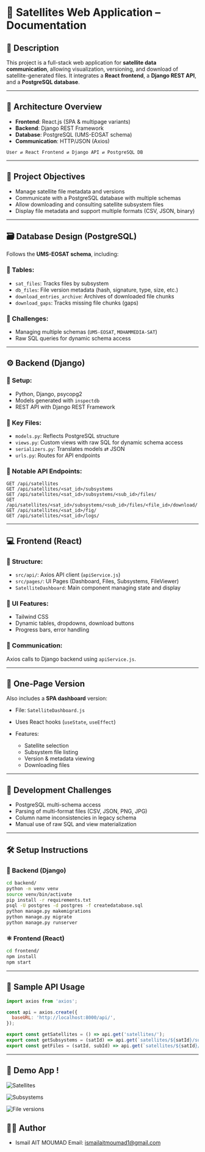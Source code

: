 # 📡 Satellites Web Application – Documentation

## 📝 Description
This project is a full-stack web application for **satellite data communication**, allowing visualization, versioning, and download of satellite-generated files. It integrates a **React frontend**, a **Django REST API**, and a **PostgreSQL database**.

---

## 🧩 Architecture Overview

* **Frontend**: React.js (SPA & multipage variants)
* **Backend**: Django REST Framework
* **Database**: PostgreSQL (UMS-EOSAT schema)
* **Communication**: HTTP/JSON (Axios)

```text
User ⇄ React Frontend ⇄ Django API ⇄ PostgreSQL DB
```

---

## 🎯 Project Objectives

* Manage satellite file metadata and versions
* Communicate with a PostgreSQL database with multiple schemas
* Allow downloading and consulting satellite subsystem files
* Display file metadata and support multiple formats (CSV, JSON, binary)

---

## 🗃️ Database Design (PostgreSQL)

Follows the **UMS-EOSAT schema**, including:

### 🧱 Tables:

* `sat_files`: Tracks files by subsystem
* `db_files`: File version metadata (hash, signature, type, size, etc.)
* `download_entries_archive`: Archives of downloaded file chunks
* `download_gaps`: Tracks missing file chunks (gaps)

### 🔄 Challenges:

* Managing multiple schemas (`UM5-EOSAT`, `MOHAMMEDIA-SAT`)
* Raw SQL queries for dynamic schema access

---

## ⚙️ Backend (Django)

### 🔨 Setup:

* Python, Django, psycopg2
* Models generated with `inspectdb`
* REST API with Django REST Framework

### 🔧 Key Files:

* `models.py`: Reflects PostgreSQL structure
* `views.py`: Custom views with raw SQL for dynamic schema access
* `serializers.py`: Translates models ⇄ JSON
* `urls.py`: Routes for API endpoints

### 📡 Notable API Endpoints:

```
GET /api/satellites
GET /api/satellites/<sat_id>/subsystems
GET /api/satellites/<sat_id>/subsystems/<sub_id>/files/
GET /api/satellites/<sat_id>/subsystems/<sub_id>/files/<file_id>/download/
GET /api/satellites/<sat_id>/fig/
GET /api/satellites/<sat_id>/logs/
```

---

## 💻 Frontend (React)

### 🧱 Structure:

* `src/api/`: Axios API client (`apiService.js`)
* `src/pages/`: UI Pages (Dashboard, Files, Subsystems, FileViewer)
* `SatelliteDashboard`: Main component managing state and display

### 🎨 UI Features:

* Tailwind CSS
* Dynamic tables, dropdowns, download buttons
* Progress bars, error handling

### 🔗 Communication:

Axios calls to Django backend using `apiService.js`.

---

## 🧠 One-Page Version

Also includes a **SPA dashboard** version:

* File: `SatelliteDashboard.js`
* Uses React hooks (`useState`, `useEffect`)
* Features:

  * Satellite selection
  * Subsystem file listing
  * Version & metadata viewing
  * Downloading files

---

## 🚧 Development Challenges

* PostgreSQL multi-schema access
* Parsing of multi-format files (CSV, JSON, PNG, JPG)
* Column name inconsistencies in legacy schema
* Manual use of raw SQL and view materialization

---

## 🛠️ Setup Instructions

### 🔁 Backend (Django)

```bash
cd backend/
python -m venv venv
source venv/bin/activate
pip install -r requirements.txt
psql -U postgres -d postgres -f createdatabase.sql
python manage.py makemigrations
python manage.py migrate
python manage.py runserver
```

### ⚛️ Frontend (React)

```bash
cd frontend/
npm install
npm start
```

---

## 🧪 Sample API Usage

```js
import axios from 'axios';

const api = axios.create({
  baseURL: 'http://localhost:8000/api/',
});

export const getSatellites = () => api.get('satellites/');
export const getSubsystems = (satId) => api.get(`satellites/${satId}/subsystems/`);
export const getFiles = (satId, subId) => api.get(`satellites/${satId}/subsystems/${subId}/files/`);
```

---

## 🧪 Demo App !

![Satellites](https://github.com/Ismailtnt/satellites-web-application/assets/sats.jpg)

![Subsystems](https://github.com/Ismailtnt/satellites-web-application/assets/subs.jpg)

![File versions](https://github.com/Ismailtnt/satellites-web-application/assets/fileVersions.jpg)

## 👨‍💻 Author

* Ismail AIT MOUMAD
Email: ismailaitmoumad1@gmail.com
